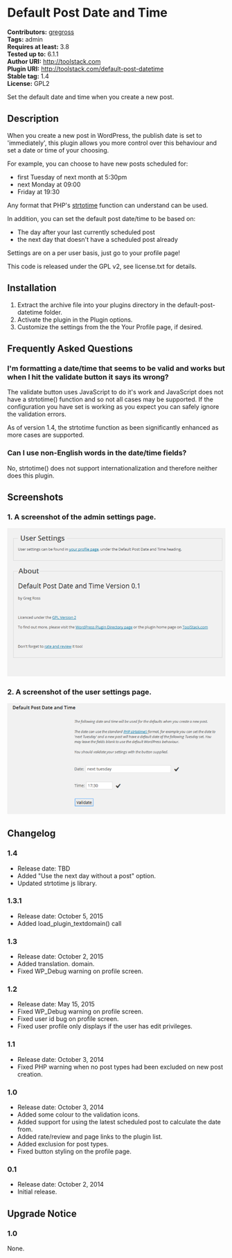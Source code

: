 # Default Post Date and Time #
**Contributors:** [gregross](https://profiles.wordpress.org/gregross/)  
**Tags:** admin  
**Requires at least:** 3.8  
**Tested up to:** 6.1.1  
**Author URI:** http://toolstack.com  
**Plugin URI:** http://toolstack.com/default-post-datetime  
**Stable tag:** 1.4  
**License:** GPL2  

Set the default date and time when you create a new post.

## Description ##

When you create a new post in WordPress, the publish date is set to 'immediately', this plugin allows you more control over this behaviour and set a date or time of your choosing.

For example, you can choose to have new posts scheduled for:

* first Tuesday of next month at 5:30pm
* next Monday at 09:00
* Friday at 19:30

Any format that PHP's [strtotime](http://php.net/manual/en/datetime.formats.php) function can understand can be used.

In addition, you can set the default post date/time to be based on:

* The day after your last currently scheduled post
* the next day that doesn't have a scheduled post already

Settings are on a per user basis, just go to your profile page!

This code is released under the GPL v2, see license.txt for details.

## Installation ##

1. Extract the archive file into your plugins directory in the default-post-datetime folder.
2. Activate the plugin in the Plugin options.
3. Customize the settings from the the Your Profile page, if desired.

## Frequently Asked Questions ##

### I'm formatting a date/time that seems to be valid and works but when I hit the validate button it says its wrong? ###

The validate button uses JavaScript to do it's work and JavaScript does not have a strtotime() function and so not all cases may be supported.  If the configuration you have set is working as you expect you can safely ignore the validation errors.

As of version 1.4, the strtotime function as been significantly enhanced as more cases are supported.

### Can I use non-English words in the date/time fields? ###

No, strtotime() does not support internationalization and therefore neither does this plugin.

## Screenshots ##

### 1. A screenshot of the admin settings page. ###
![A screenshot of the admin settings page.](assets/screenshot-1.png)

### 2. A screenshot of the user settings page. ###
![A screenshot of the user settings page.](assets/screenshot-2.png)


## Changelog ##
### 1.4 ###
* Release date: TBD
* Added "Use the next day without a post" option.
* Updated strtotime js library.

### 1.3.1 ###
* Release date: October 5, 2015
* Added load_plugin_textdomain() call

### 1.3 ###
* Release date: October 2, 2015
* Added translation. domain.
* Fixed WP_Debug warning on profile screen.

### 1.2 ###
* Release date: May 15, 2015
* Fixed WP_Debug warning on profile screen.
* Fixed user id bug on profile screen.
* Fixed user profile only displays if the user has edit privileges.

### 1.1 ###
* Release date: October 3, 2014
* Fixed PHP warning when no post types had been excluded on new post creation.

### 1.0 ###
* Release date: October 3, 2014
* Added some colour to the validation icons.
* Added support for using the latest scheduled post to calculate the date from.
* Added rate/review and page links to the plugin list.
* Added exclusion for post types.
* Fixed button styling on the profile page.

### 0.1 ###
* Release date: October 2, 2014
* Initial release.

## Upgrade Notice ##

### 1.0 ###
None.

